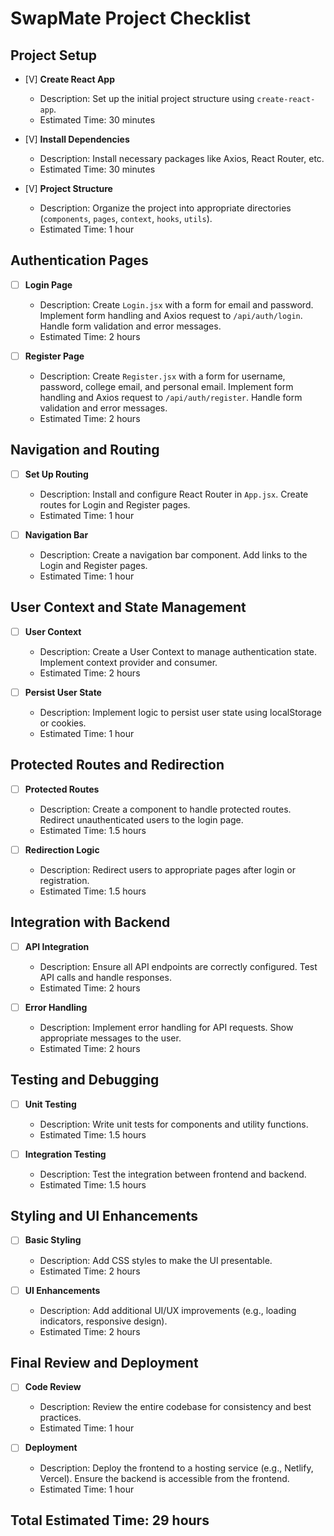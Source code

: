 # SwapMate Project Checklist

## Project Setup
- [V] **Create React App**
  - Description: Set up the initial project structure using `create-react-app`.
  - Estimated Time: 30 minutes

- [V] **Install Dependencies**
  - Description: Install necessary packages like Axios, React Router, etc.
  - Estimated Time: 30 minutes

- [V] **Project Structure**
  - Description: Organize the project into appropriate directories (`components`, `pages`, `context`, `hooks`, `utils`).
  - Estimated Time: 1 hour

## Authentication Pages
- [ ] **Login Page**
  - Description: Create `Login.jsx` with a form for email and password. Implement form handling and Axios request to `/api/auth/login`. Handle form validation and error messages.
  - Estimated Time: 2 hours

- [ ] **Register Page**
  - Description: Create `Register.jsx` with a form for username, password, college email, and personal email. Implement form handling and Axios request to `/api/auth/register`. Handle form validation and error messages.
  - Estimated Time: 2 hours

## Navigation and Routing
- [ ] **Set Up Routing**
  - Description: Install and configure React Router in `App.jsx`. Create routes for Login and Register pages.
  - Estimated Time: 1 hour

- [ ] **Navigation Bar**
  - Description: Create a navigation bar component. Add links to the Login and Register pages.
  - Estimated Time: 1 hour

## User Context and State Management
- [ ] **User Context**
  - Description: Create a User Context to manage authentication state. Implement context provider and consumer.
  - Estimated Time: 2 hours

- [ ] **Persist User State**
  - Description: Implement logic to persist user state using localStorage or cookies.
  - Estimated Time: 1 hour

## Protected Routes and Redirection
- [ ] **Protected Routes**
  - Description: Create a component to handle protected routes. Redirect unauthenticated users to the login page.
  - Estimated Time: 1.5 hours

- [ ] **Redirection Logic**
  - Description: Redirect users to appropriate pages after login or registration.
  - Estimated Time: 1.5 hours

## Integration with Backend
- [ ] **API Integration**
  - Description: Ensure all API endpoints are correctly configured. Test API calls and handle responses.
  - Estimated Time: 2 hours

- [ ] **Error Handling**
  - Description: Implement error handling for API requests. Show appropriate messages to the user.
  - Estimated Time: 2 hours

## Testing and Debugging
- [ ] **Unit Testing**
  - Description: Write unit tests for components and utility functions.
  - Estimated Time: 1.5 hours

- [ ] **Integration Testing**
  - Description: Test the integration between frontend and backend.
  - Estimated Time: 1.5 hours

## Styling and UI Enhancements
- [ ] **Basic Styling**
  - Description: Add CSS styles to make the UI presentable.
  - Estimated Time: 2 hours

- [ ] **UI Enhancements**
  - Description: Add additional UI/UX improvements (e.g., loading indicators, responsive design).
  - Estimated Time: 2 hours

## Final Review and Deployment
- [ ] **Code Review**
  - Description: Review the entire codebase for consistency and best practices.
  - Estimated Time: 1 hour

- [ ] **Deployment**
  - Description: Deploy the frontend to a hosting service (e.g., Netlify, Vercel). Ensure the backend is accessible from the frontend.
  - Estimated Time: 1 hour

## Total Estimated Time: 29 hours
